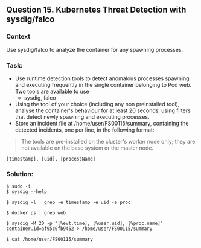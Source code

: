 ## Question 15. Kubernetes Threat Detection with sysdig/falco
### Context
Use sysdig/falco to analyze the container for any spawning processes.

### Task:
- Use runtime detection tools to detect anomalous processes spawning and executing frequently in the single container belonging to Pod web. Two tools are available to use
  + sysdig, falco
- Using the tool of your choice (including any non preinstalled tool), analyse the container's behaviour for at least 20 seconds, using filters that detect newly spawning and executing processes.
- Store an incident file at /home/user/FS00115/summary, containing the detected incidents, one per line, in the following format:

> The tools are pre-installed on the cluster's worker node only; they are not available on the base system or the master node.
```
[timestamp], [uid], [processName]
```

### Solution:
```shell
$ sudo -i
$ sysdig --help

$ sysdig -l | grep -e timestamp -e uid -e proc

$ docker ps | grep web

$ sysdig -M 20 -p "[%evt.time], [%user.uid], [%proc.name]" container.id=af95c0fb9452 > /home/user/FS00115/summary

$ cat /home/user/FS00115/summary
```